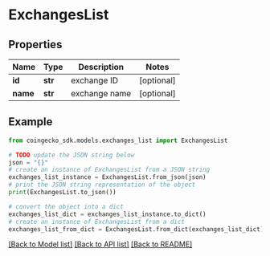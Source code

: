 # ExchangesList


## Properties

Name | Type | Description | Notes
------------ | ------------- | ------------- | -------------
**id** | **str** | exchange ID | [optional] 
**name** | **str** | exchange name | [optional] 

## Example

```python
from coingecko_sdk.models.exchanges_list import ExchangesList

# TODO update the JSON string below
json = "{}"
# create an instance of ExchangesList from a JSON string
exchanges_list_instance = ExchangesList.from_json(json)
# print the JSON string representation of the object
print(ExchangesList.to_json())

# convert the object into a dict
exchanges_list_dict = exchanges_list_instance.to_dict()
# create an instance of ExchangesList from a dict
exchanges_list_from_dict = ExchangesList.from_dict(exchanges_list_dict)
```
[[Back to Model list]](../README.md#documentation-for-models) [[Back to API list]](../README.md#documentation-for-api-endpoints) [[Back to README]](../README.md)


